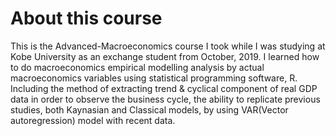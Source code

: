 # About this course

This is the Advanced-Macroeconomics course I took while I was studying at Kobe University as an exchange student from October, 2019.
I learned how to do macroeconomics empirical modelling analysis by actual macroeconomics variables using statistical programming software, R. Including the method of extracting trend & cyclical component of real GDP data in order to observe the business cycle, the ability to replicate previous studies, both Kaynasian and Classical models, by using VAR(Vector autoregression) model with recent data.  

